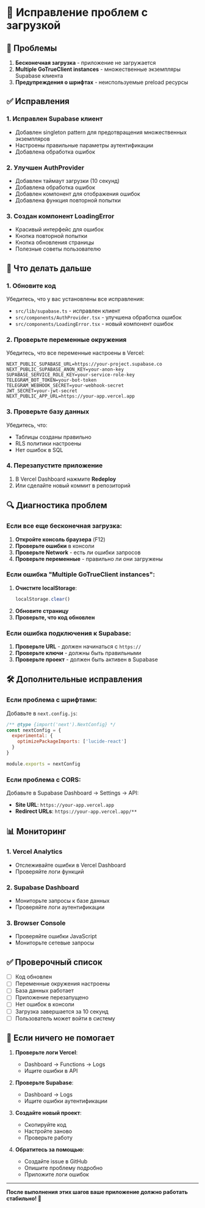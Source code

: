 # 🔧 Исправление проблем с загрузкой

## 🚨 Проблемы
1. **Бесконечная загрузка** - приложение не загружается
2. **Multiple GoTrueClient instances** - множественные экземпляры Supabase клиента
3. **Предупреждения о шрифтах** - неиспользуемые preload ресурсы

## ✅ Исправления

### 1. Исправлен Supabase клиент
- Добавлен singleton pattern для предотвращения множественных экземпляров
- Настроены правильные параметры аутентификации
- Добавлена обработка ошибок

### 2. Улучшен AuthProvider
- Добавлен таймаут загрузки (10 секунд)
- Добавлена обработка ошибок
- Добавлен компонент для отображения ошибок
- Добавлена функция повторной попытки

### 3. Создан компонент LoadingError
- Красивый интерфейс для ошибок
- Кнопка повторной попытки
- Кнопка обновления страницы
- Полезные советы пользователю

## 🚀 Что делать дальше

### 1. Обновите код
Убедитесь, что у вас установлены все исправления:
- `src/lib/supabase.ts` - исправлен клиент
- `src/components/AuthProvider.tsx` - улучшена обработка ошибок
- `src/components/LoadingError.tsx` - новый компонент ошибок

### 2. Проверьте переменные окружения
Убедитесь, что все переменные настроены в Vercel:
```env
NEXT_PUBLIC_SUPABASE_URL=https://your-project.supabase.co
NEXT_PUBLIC_SUPABASE_ANON_KEY=your-anon-key
SUPABASE_SERVICE_ROLE_KEY=your-service-role-key
TELEGRAM_BOT_TOKEN=your-bot-token
TELEGRAM_WEBHOOK_SECRET=your-webhook-secret
JWT_SECRET=your-jwt-secret
NEXT_PUBLIC_APP_URL=https://your-app.vercel.app
```

### 3. Проверьте базу данных
Убедитесь, что:
- Таблицы созданы правильно
- RLS политики настроены
- Нет ошибок в SQL

### 4. Перезапустите приложение
1. В Vercel Dashboard нажмите **Redeploy**
2. Или сделайте новый коммит в репозиторий

## 🔍 Диагностика проблем

### Если все еще бесконечная загрузка:

1. **Откройте консоль браузера** (F12)
2. **Проверьте ошибки** в консоли
3. **Проверьте Network** - есть ли ошибки запросов
4. **Проверьте переменные** - правильно ли они загружены

### Если ошибка "Multiple GoTrueClient instances":

1. **Очистите localStorage**:
   ```javascript
   localStorage.clear()
   ```
2. **Обновите страницу**
3. **Проверьте, что код обновлен**

### Если ошибка подключения к Supabase:

1. **Проверьте URL** - должен начинаться с `https://`
2. **Проверьте ключи** - должны быть правильными
3. **Проверьте проект** - должен быть активен в Supabase

## 🛠 Дополнительные исправления

### Если проблема с шрифтами:
Добавьте в `next.config.js`:
```javascript
/** @type {import('next').NextConfig} */
const nextConfig = {
  experimental: {
    optimizePackageImports: ['lucide-react']
  }
}

module.exports = nextConfig
```

### Если проблема с CORS:
Добавьте в Supabase Dashboard → Settings → API:
- **Site URL**: `https://your-app.vercel.app`
- **Redirect URLs**: `https://your-app.vercel.app/**`

## 📊 Мониторинг

### 1. Vercel Analytics
- Отслеживайте ошибки в Vercel Dashboard
- Проверяйте логи функций

### 2. Supabase Dashboard
- Мониторьте запросы к базе данных
- Проверяйте логи аутентификации

### 3. Browser Console
- Проверяйте ошибки JavaScript
- Мониторьте сетевые запросы

## ✅ Проверочный список

- [ ] Код обновлен
- [ ] Переменные окружения настроены
- [ ] База данных работает
- [ ] Приложение перезапущено
- [ ] Нет ошибок в консоли
- [ ] Загрузка завершается за 10 секунд
- [ ] Пользователь может войти в систему

## 🚨 Если ничего не помогает

1. **Проверьте логи Vercel**:
   - Dashboard → Functions → Logs
   - Ищите ошибки в API

2. **Проверьте Supabase**:
   - Dashboard → Logs
   - Ищите ошибки аутентификации

3. **Создайте новый проект**:
   - Скопируйте код
   - Настройте заново
   - Проверьте работу

4. **Обратитесь за помощью**:
   - Создайте issue в GitHub
   - Опишите проблему подробно
   - Приложите логи ошибок

---

**После выполнения этих шагов ваше приложение должно работать стабильно! 🎉**


